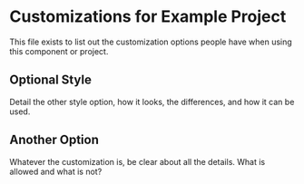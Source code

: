 # Customizations for Example Project

This file exists to list out the customization options people have when using this component or project.

## Optional Style
Detail the other style option, how it looks, the differences, and how it can be used.

## Another Option
Whatever the customization is, be clear about all the details. What is allowed and what is not?